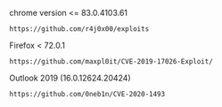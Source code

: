 chrome version <= 83.0.4103.61

```
https://github.com/r4j0x00/exploits
```



Firefox < 72.0.1

```
https://github.com/maxpl0it/CVE-2019-17026-Exploit/
```



Outlook 2019 (16.0.12624.20424)

```
https://github.com/0neb1n/CVE-2020-1493
```

